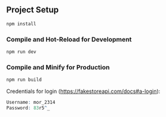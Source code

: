 ## Project Setup

```sh
npm install
```

### Compile and Hot-Reload for Development

```sh
npm run dev
```

### Compile and Minify for Production

```sh
npm run build
```

Credentials for login (https://fakestoreapi.com/docs#a-login):

```r
Username: mor_2314
Password: 83r5^_
```
